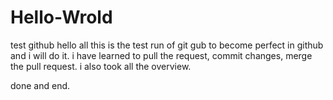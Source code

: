 # Hello-Wrold
test github
hello all
this is the test run of git gub to become 
perfect in github and i will do it.
i have learned to pull the request, commit changes,
merge the pull request.
i also took all the overview.

done and end.
